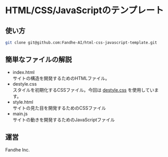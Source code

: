 # HTML/CSS/JavaScriptのテンプレート

## 使い方

```zsh
git clone git@github.com:Fandhe-AI/html-css-javascript-template.git
```

## 簡単なファイルの解説

- index.html<br>
  サイトの構造を開発するためのHTMLファイル。
- destyle.css<br>
  スタイルを初期化するCSSファイル。今回は [destyle.css](https://nicolas-cusan.github.io/destyle.css/) を使用しています。
- style.html<br>
  サイトの見た目を開発するためのCSSファイル
- main.js<br>
  サイトの動きを開発するためのJavaScriptファイル

## 運営

Fandhe Inc.
